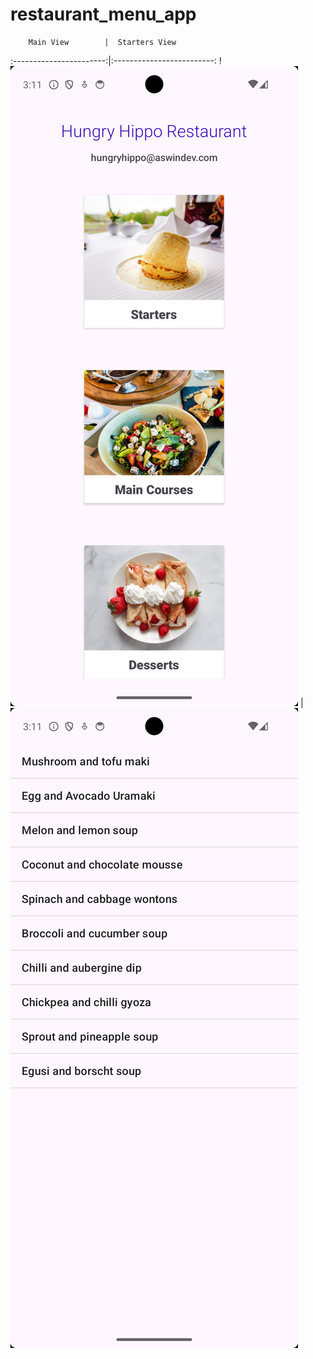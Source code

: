 # restaurant_menu_app

        Main View        |  Starters View
:-----------------------:|:-------------------------:
 !![Main View](main.png) |  ![Starters view](starters.png)



 
